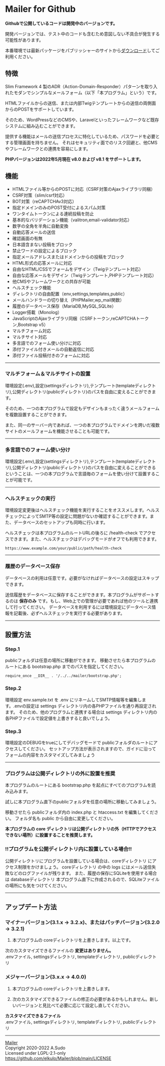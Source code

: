 # Mailer for Github

**Githubで公開しているコードは開発中のバージョンです。**

開発バージョンでは、テスト中のコードも含むため意図しない不具合が発生する可能性があります。

本番環境では最新パッケージをパブリッシャーのサイトから[ダウンロード](https://walkyxwalky.com/download/mailer)してご利用ください。

## 特徴

Slim Framework 4 製のADR（Action-Domain-Responder）パターンを取り入れたモダンでシンプルなメールフォーム（以下「本プログラム」という）です。

HTMLファイルからの送信、または内部Twigテンプレートからの送信の両側面からのPOSTをサポートしています。

そのため、WordPressなどのCMSや、Laravelといったフレームワークなど既存システムに組み込むことができます。

提供する機能はメールの送信プロセスに特化しているため、パスワードを必要とする管理画面を持ちません。
それはセキュリティ面でのリスク回避と、他CMSやフレームワークとの連携を容易にします。

**PHPバージョンは2022年5月現在 v8.0 および v8.1 をサポートします。**

## 機能

- HTMLファイル等からのPOSTに対応（CSRF対策のAjaxライブラリ同梱）
- CSRF対策（slim/csrf対応）
- BOT対策（reCAPTCHAv3対応）
- 指定ドメインのみのPOST受付によるスパム対策
- ワンタイムトークンによる連続投稿を防止
- 基本的なバリデーション機能（valitron,email-validator対応）
- 数字の全角を半角に自動変換
- 自動応答メールの送信
- 確認画面の有無
- 日本語含まない投稿をブロック
- 禁止ワードの設定によるブロック
- 指定メールアドレスまたはドメインからの投稿をブロック
- HTML形式の応答メールに対応
- 自由なHTML/CSSでフォームをデザイン（Twigテンプレート対応）
- 自由な応答メールをデザイン（Twigテンプレート,PHPテンプレート対応）
- 他CMSやフレームワークとの共存が可能
- ヘルスチェック機能
- ディレクトリの自由配置（env,settings,templates,public）
- メールハンドラーの切り替え（PHPMailer,wp_mail関数）
- 履歴のデータベース保存（MariaDB,MySQL,SQLite）
- Logger搭載（Monolog）
- JavaScriptのAjaxライブラリ同梱（CSRFトークン,reCAPTCHAトークン,Bootstrap v5）
- マルチフォーム対応
- マルチサイト対応
- 多言語でのフォーム使い分けに対応
- 添付ファイル付きメールの自動返信に対応
- 添付ファイル投稿付きのフォームに対応

---

### マルチフォーム＆マルチサイトの設置

環境設定(.env),設定(settingsディレクトリ),テンプレート(templateディレクトリ),公開ディレクトリ(publicディレクトリ)のパスを自由に変えることができます。

そのため、一つの本プログラムで設定もデザインもまったく違うメールフォームを複数設置することができます。

また、同一のサーバー内であれば、一つの本プログラムでドメインを跨いだ複数サイトのメールフォームを機能させることも可能です。

---

### 多言語でのフォーム使い分け

環境設定(.env),設定(settingsディレクトリ),テンプレート(templateディレクトリ),公開ディレクトリ(publicディレクトリ)のパスを自由に変えることができるということは、一つの本プログラムで言語毎のフォームを使い分けて設置することが可能です。

---

### ヘルスチェックの実行

環境設定変更後はヘルスチェック機能を実行することをオススメします。ヘルスチェックによってSMTP等の設定に問題がないか確認することができます。また、データベースのセットアップも同時に行います。

ヘルスチェックは本プログラムのルートURLの後ろに /health-check でアクセスできます。また、ヘルスチェックはデバッグモードがオフでも利用できます。

~~~
https://www.example.com/your/public/path/health-check
~~~

---

### 履歴のデータベース保存

データベースの利用は任意です。必要がなければデータベースの設定はスキップできます。

送信履歴をデータベースに保存することができます。本プログラムがサポートするのは **保存のみ** です。もし、Web上での管理が必要であれば他のツールと連携して行ってください。
データベースを利用するには環境設定にデータベース情報を記載後、必ずヘルスチェックを実行する必要があります。

---

## 設置方法

### Step.1

publicフォルダは任意の場所に移動ができます。
移動させたら本プログラムのルートにある bootstrap.php までのパスを指定してください。

~~~
require_once __DIR__ . '/../../mailer/bootstrap.php';
~~~

### Step.2

環境設定 env.sample.txt を .env にリネームしてSMTP情報等を編集します。.envの設定は settings ディレクトリ内の各PHPファイルを通り再設定されます。
そのため、他のプログラムと連携する場合は settings ディレクトリ内の各PHPファイルで設定値を上書きすると良いでしょう。

### Step.3

環境設定のDEBUGをtrueにしてデバッグモードで publicフォルダのルートにアクセスしてください。
セットアップ方法が表示されますので、ガイドに沿ってフォームの内容をカスタマイズしてみましょう

---

### プログラムは公開ディレクトリの外に設置を推奨

本プログラムのルートにある bootstrap.php を起点にすべてのプログラムを読み込みます。

試しに本プログラム直下のpublicフォルダを任意の場所に移動してみましょう。

移動させたら publicフォルダ内の index.php と htaccess.txt を編集してください。
フォルダ名も public から自由に変更してください。

**本プログラムの core ディレクトリは公開ディレクトリの外（HTTPでアクセスできない場所）に設置することを推奨します。**

### !!プログラムを公開ディレクトリ内に設置している場合!!

公開ディレクトリにプログラムを設置している場合は、coreディレクトリ にアクセス制限をかけましょう。
coreディレクトリ の中の logs にはメール送信失敗などのログファイルが残ります。
また、履歴の保存にSQLiteを使用する場合は databaseディレクトリ 本プログラム直下に作成されるので、SQLiteファイルの場所にも気をつけてください。

---

## アップデート方法

### マイナーバージョン(3.1.x -> 3.2.x)、またはパッチバージョン(3.2.0 -> 3.2.1)

1. 本プログラムの coreディレクトリを上書きします。以上です。

次のカスタマイズできるファイルの **変更はありません。**  
.envファイル, settingsディレクトリ, templateディレクトリ, publicディレクトリ

### メジャーバージョン(3.x.x -> 4.0.0)

1. 本プログラムの coreディレクトリを上書きします。

2. 次のカスタマイズできるファイルの修正の必要があるかもしれません。新しいバージョンと見比べて必要に応じて設定し直してください。

**カスタマイズできるファイル**  
.envファイル, settingsディレクトリ, templateディレクトリ, publicディレクトリ

---

[Mailer](https://github.com/elkulo/Mailer/)  
Copyright 2020-2022 A.Sudo  
Licensed under LGPL-2.1-only  
https://github.com/elkulo/Mailer/blob/main/LICENSE
